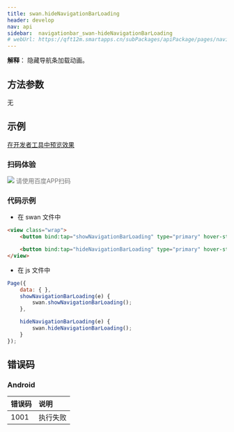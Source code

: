 ```yaml
---
title: swan.hideNavigationBarLoading
header: develop
nav: api
sidebar:  navigationbar_swan-hideNavigationBarLoading
# webUrl: https://qft12m.smartapps.cn/subPackages/apiPackage/pages/navigationBarLoading/navigationBarLoading
---
```




**解释**： 隐藏导航条加载动画。

 
 ## 方法参数 

无
## 示例

<a href="swanide://fragment/072bca954324649b05962f16c9d69de61574136587133" title="在开发者工具中预览效果" target="_self">在开发者工具中预览效果</a>

### 扫码体验

<div class='scan-code-container'>
    <img src="https://b.bdstatic.com/miniapp/assets/images/doc_demo/navigationBarLoading.png" class="demo-qrcode-image" />
    <font color=#777 12px>请使用百度APP扫码</font>
</div>

 

### 代码示例 



* 在 swan 文件中

```html
<view class="wrap">
    <button bind:tap="showNavigationBarLoading" type="primary" hover-stop-propagation="true">显示加载动画</button>

    <button bind:tap="hideNavigationBarLoading" type="primary" hover-stop-propagation="true">隐藏加载动画</button>
</view>
```

* 在 js 文件中

```js
Page({
    data: { },
    showNavigationBarLoading(e) {
        swan.showNavigationBarLoading();
    },

    hideNavigationBarLoading(e) {
        swan.hideNavigationBarLoading();
    }
});
```
##  错误码

### Android 

|错误码|说明|
|:--|:--|
|1001|执行失败   |

